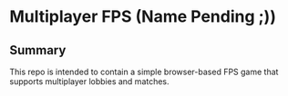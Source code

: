 # Multiplayer FPS (Name Pending ;))

## Summary

This repo is intended to contain a simple browser-based FPS game that supports multiplayer lobbies and matches.
